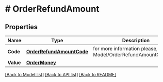 # # OrderRefundAmount


## Properties 


Name | Type | Description | Notes
------------ | ------------- | ------------- | -------------
**Code**| [**OrderRefundAmountCode**](OrderRefundAmountCode.md) |  for more information please, see Model/OrderRefundAmountCode.php  | [optional] [default to ORDERREFUNDAMOUNTCODE_UNKNOWN]
**Value**| [**OrderMoney**](OrderMoney.md) |   | [optional]


[[Back to Model list]](../../README.md#models) [[Back to API list]](../../README.md#endpoints) [[Back to README]](../../README.md)

